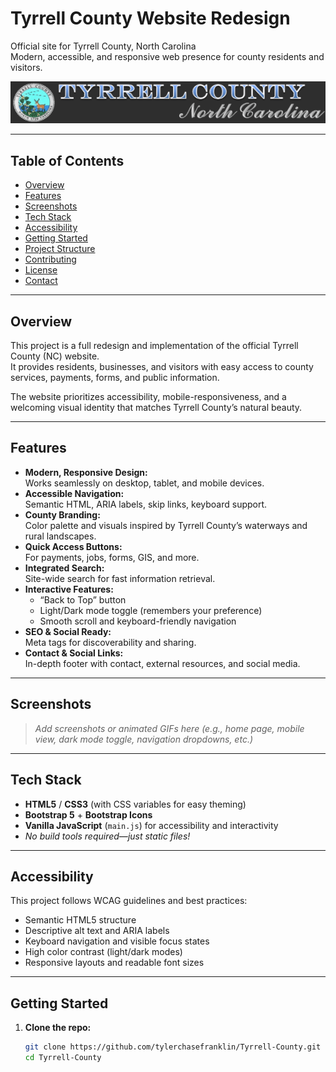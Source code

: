 # Tyrrell County Website Redesign

Official site for Tyrrell County, North Carolina  
Modern, accessible, and responsive web presence for county residents and visitors.

![Tyrrell County Banner](images/banner(small).png)

---

## Table of Contents

- [Overview](#overview)
- [Features](#features)
- [Screenshots](#screenshots)
- [Tech Stack](#tech-stack)
- [Accessibility](#accessibility)
- [Getting Started](#getting-started)
- [Project Structure](#project-structure)
- [Contributing](#contributing)
- [License](#license)
- [Contact](#contact)

---

## Overview

This project is a full redesign and implementation of the official Tyrrell County (NC) website.  
It provides residents, businesses, and visitors with easy access to county services, payments, forms, and public information.

The website prioritizes accessibility, mobile-responsiveness, and a welcoming visual identity that matches Tyrrell County’s natural beauty.

---

## Features

- **Modern, Responsive Design:**  
  Works seamlessly on desktop, tablet, and mobile devices.
- **Accessible Navigation:**  
  Semantic HTML, ARIA labels, skip links, keyboard support.
- **County Branding:**  
  Color palette and visuals inspired by Tyrrell County’s waterways and rural landscapes.
- **Quick Access Buttons:**  
  For payments, jobs, forms, GIS, and more.
- **Integrated Search:**  
  Site-wide search for fast information retrieval.
- **Interactive Features:**  
  - “Back to Top” button
  - Light/Dark mode toggle (remembers your preference)
  - Smooth scroll and keyboard-friendly navigation
- **SEO & Social Ready:**  
  Meta tags for discoverability and sharing.
- **Contact & Social Links:**  
  In-depth footer with contact, external resources, and social media.

---

## Screenshots

> _Add screenshots or animated GIFs here (e.g., home page, mobile view, dark mode toggle, navigation dropdowns, etc.)_

---

## Tech Stack

- **HTML5** / **CSS3** (with CSS variables for easy theming)
- **Bootstrap 5** + **Bootstrap Icons**
- **Vanilla JavaScript** (`main.js`) for accessibility and interactivity
- _No build tools required—just static files!_

---

## Accessibility

This project follows WCAG guidelines and best practices:

- Semantic HTML5 structure
- Descriptive alt text and ARIA labels
- Keyboard navigation and visible focus states
- High color contrast (light/dark modes)
- Responsive layouts and readable font sizes

---

## Getting Started

1. **Clone the repo:**
   ```sh
   git clone https://github.com/tylerchasefranklin/Tyrrell-County.git
   cd Tyrrell-County